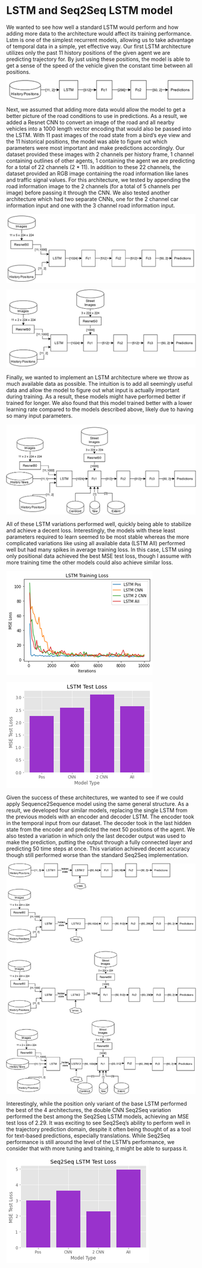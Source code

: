 # LSTM and Seq2Seq LSTM model

We wanted to see how well a standard LSTM would perform and how adding more data to the architecture would affect its training performance. Lstm is one of the simplest recurrent models, allowing us to take advantage of temporal data in a simple, yet effective way. Our first LSTM architecture utilizes only the past 11 history positions of the given agent we are predicting trajectory for. By just using these positions, the model is able to get a sense of the speed of the vehicle given the constant time between all positions. 

![LSTM Positional](../../src/images/LSTM-POS.png)

Next, we assumed that adding more data would allow the model to get a better picture of the road conditions to use in predictions. As a result, we added a Resnet CNN to convert an image of the road and all nearby vehicles into a 1000 length vector encoding that would also be passed into the LSTM. With 11 past images of the road state from a bird’s eye view and the 11 historical positions, the model was able to figure out which parameters were most important and make predictions accordingly. Our dataset provided these images with 2 channels per history frame, 1 channel containing outlines of other agents, 1 containing the agent we are predicting for a total of 22 channels (2 * 11). In addition to these 22 channels, the dataset provided an RGB image containing the road information like lanes and traffic signal values. For this architecture, we tested by appending the road information image to the 2 channels (for a total of 5 channels per image) before passing it through the CNN. We also tested another architecture which had two separate CNNs, one for the 2 channel car information input and one with the 3 channel road information input.

![LSTM CNN](../../src/images/LSTM-CNN.png)

![LSTM 2 CNN](../../src/images/LSTM-2CNN.png)

Finally, we wanted to implement an LSTM architecture where we throw as much available data as possible. The intuition is to add all seemingly useful data and allow the model to figure out what input is actually important during training. As a result, these models might have performed better if trained for longer. We also found that this model trained better with a lower learning rate compared to the models described above, likely due to having so many input parameters. 

![LSTM All](../../src/images/LSTM-All.png)

All of these LSTM variations performed well, quickly being able to stabilize and achieve a decent loss. Interestingly, the models with these least parameters required to learn seemed to be most stable whereas the more complicated variations like using all available data (LSTM All) performed well but had many spikes in average training loss. In this case, LSTM using only positional data achieved the best MSE test loss, though I assume with more training time the other models could also achieve similar loss. 

![LSTM Loss](../../src/images/LSTM-Loss.png)

![LSTM Bar](../../src/images/LSTM-Bar.png)

Given the success of these architectures, we wanted to see if we could apply Sequence2Sequence model using the same general structure. As a result, we developed four similar models, replacing the single LSTM from the previous models with an encoder and decoder LSTM. The encoder took in the temporal input from our dataset. The decoder took in the last hidden state from the encoder and predicted the next 50 positions of the agent. We also tested a variation in which only the last decoder output was used to make the prediction, putting the output through a fully connected layer and predicting 50 time steps at once. This variation achieved decent accuracy though still performed worse than the standard Seq2Seq implementation.
 
![Seq2Seq Models](../../src/images/SeqLSTM-Models.png)

Interestingly, while the position only variant of the base LSTM performed the best of the 4 architectures, the double CNN Seq2Seq variation performed the best among the Seq2Seq LSTM models, achieving an MSE test loss of 2.29. It was exciting to see Seq2Seq’s ability to perform well in the trajectory prediction domain, despite it often being thought of as a tool for text-based predictions, especially translations. While Seq2Seq performance is still around the level of the LSTM’s performance, we consider that with more tuning and training, it might be able to surpass it.

![Seq2Seq Bar](../../src/images/SeqLSTM-Bar.png)

